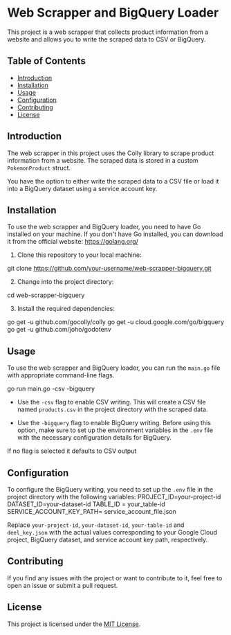 # Web Scrapper and BigQuery Loader

This project is a web scrapper that collects product information from a website and allows you to write the scraped data to CSV or BigQuery.

## Table of Contents

- [Introduction](#introduction)
- [Installation](#installation)
- [Usage](#usage)
- [Configuration](#configuration)
- [Contributing](#contributing)
- [License](#license)

## Introduction

The web scrapper in this project uses the Colly library to scrape product information from a website. The scraped data is stored in a custom `PokemonProduct` struct.

You have the option to either write the scraped data to a CSV file or load it into a BigQuery dataset using a service account key.

## Installation

To use the web scrapper and BigQuery loader, you need to have Go installed on your machine. If you don't have Go installed, you can download it from the official website: https://golang.org/

1. Clone this repository to your local machine:

git clone https://github.com/your-username/web-scrapper-bigquery.git

2. Change into the project directory:

cd web-scrapper-bigquery

3. Install the required dependencies:

go get -u github.com/gocolly/colly
go get -u cloud.google.com/go/bigquery
go get -u github.com/joho/godotenv

## Usage

To use the web scrapper and BigQuery loader, you can run the `main.go` file with appropriate command-line flags.

go run main.go -csv -bigquery

- Use the `-csv` flag to enable CSV writing. This will create a CSV file named `products.csv` in the project directory with the scraped data.

- Use the `-bigquery` flag to enable BigQuery writing. Before using this option, make sure to set up the environment variables in the `.env` file with the necessary configuration details for BigQuery.

If no flag is selected it defaults to CSV output

## Configuration

To configure the BigQuery writing, you need to set up the `.env` file in the project directory with the following variables:
PROJECT_ID=your-project-id
DATASET_ID=your-dataset-id
TABLE_ID = your_table-id
SERVICE_ACCOUNT_KEY_PATH= service_account_file.json

Replace `your-project-id`, `your-dataset-id`, `your-table-id` and `deel_key.json` with the actual values corresponding to your Google Cloud project, BigQuery dataset, and service account key path, respectively.

## Contributing

If you find any issues with the project or want to contribute to it, feel free to open an issue or submit a pull request.

## License

This project is licensed under the [MIT License](LICENSE).
